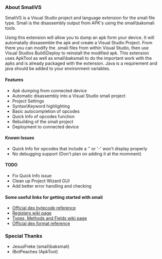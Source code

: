 ### About SmaliVS

SmaliVS is a Visual Studio project and language extension for the smali file type. Smali is the disassembly output from APK's using the smali\baksmali tools.

Using this extension will allow you to dump an apk form your device. It will automatally dissasemble the apk and create a Visual Studio Project. From there you can modify the .smali files from within Visual Studio, then use Visual Studios Build\Deploy to reinstall the modified apk. This extension uses ApkTool as well as smali\baksmali to do the important work with the apks and is already packaged with the extension. Java is a requirement and java should be added to your environment variables.

#### Features
- Apk dumping from connected device
- Automatic disassembly into a Visual Studio smali project
- Project Settings
- Syntax\Keyword highlighting
- Basic autocompletion of opcodes
- Quick Info of opcodes function
- Rebuilding of the smali project
- Deployment to connected device

#### Known Issues
- Quick Info for opcodes that include a '\' or '-' won't display properly
- No debugging support (Don't plan on adding it at the momment)

#### TODO
- Fix Quick Info issue
- Clean up Project Wizard GUI
- Add better error handling and checking

#### Some useful links for getting started with smali
- [Official dex bytecode reference](https://source.android.com/devices/tech/dalvik/dalvik-bytecode.html)
- [Registers wiki page](https://github.com/JesusFreke/smali/wiki/Registers)
- [Types, Methods and Fields wiki page](https://github.com/JesusFreke/smali/wiki/TypesMethodsAndFields)
- [Official dex format reference](https://source.android.com/devices/tech/dalvik/dex-format.html)

### Special Thanks
- JesusFreke (smali\baksmali)
- iBotPeaches (ApkTool)
